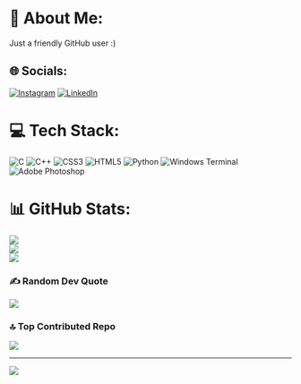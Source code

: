 # 💫 About Me:
Just a friendly GitHub user :)


## 🌐 Socials:
[![Instagram](https://img.shields.io/badge/Instagram-%23E4405F.svg?logo=Instagram&logoColor=white)](https://instagram.com/pushkarrgupta_) [![LinkedIn](https://img.shields.io/badge/LinkedIn-%230077B5.svg?logo=linkedin&logoColor=white)](www.linkedin.com/in/pushkarrguptaa) 

# 💻 Tech Stack:
![C](https://img.shields.io/badge/c-%2300599C.svg?style=for-the-badge&logo=c&logoColor=white) ![C++](https://img.shields.io/badge/c++-%2300599C.svg?style=for-the-badge&logo=c%2B%2B&logoColor=white) ![CSS3](https://img.shields.io/badge/css3-%231572B6.svg?style=for-the-badge&logo=css3&logoColor=white) ![HTML5](https://img.shields.io/badge/html5-%23E34F26.svg?style=for-the-badge&logo=html5&logoColor=white) ![Python](https://img.shields.io/badge/python-3670A0?style=for-the-badge&logo=python&logoColor=ffdd54) ![Windows Terminal](https://img.shields.io/badge/Windows%20Terminal-%234D4D4D.svg?style=for-the-badge&logo=windows-terminal&logoColor=white) ![Adobe Photoshop](https://img.shields.io/badge/adobe%20photoshop-%2331A8FF.svg?style=for-the-badge&logo=adobe%20photoshop&logoColor=white)
# 📊 GitHub Stats:
![](https://github-readme-stats.vercel.app/api?username=pushkar-pgupta&theme=radical&hide_border=false&include_all_commits=false&count_private=false)<br/>
![](https://github-readme-streak-stats.herokuapp.com/?user=pushkar-pgupta&theme=radical&hide_border=false)<br/>
![](https://github-readme-stats.vercel.app/api/top-langs/?username=pushkar-pgupta&theme=radical&hide_border=false&include_all_commits=false&count_private=false&layout=compact)

### ✍️ Random Dev Quote
![](https://quotes-github-readme.vercel.app/api?type=horizontal&theme=radical)

### 🔝 Top Contributed Repo
![](https://github-contributor-stats.vercel.app/api?username=pushkar-pgupta&limit=5&theme=shadow_red&combine_all_yearly_contributions=true)

---
[![](https://visitcount.itsvg.in/api?id=pushkar-pgupta&icon=0&color=0)](https://visitcount.itsvg.in)

<!-- Proudly created with GPRM ( https://gprm.itsvg.in ) -->
